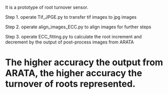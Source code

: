 It is a prototype of root turnover sensor.

Step 1. operate Tif_JPGE.py to transfer tif images to jpg images

Step 2. operate align_images_ECC.py to align images for further steps

Step 3. operate ECC_fitting.py to calculate the root increment and decrement by the output of post-process images from ARATA

# The higher accuracy the output from ARATA, the higher accuracy the turnover of roots represented.
